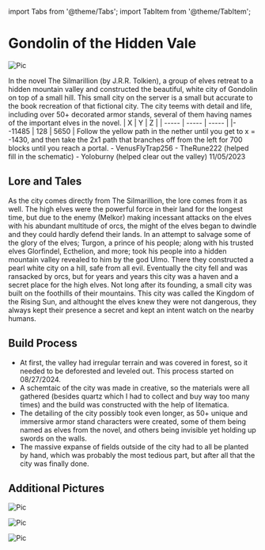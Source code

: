 import Tabs from '@theme/Tabs';
import TabItem from '@theme/TabItem';

# Gondolin of the Hidden Vale

![Pic](/img/season1/bases/gondolin_of_the_hidden_vale/gondolinbarebones.png)

<Tabs>
  <TabItem value="about" label="Description">
  In the novel The Silmarillion (by J.R.R. Tolkien), a group of elves retreat to a hidden mountain valley and constructed the beautiful, white city of Gondolin on top of a small hill. This small city on the server is a small but accurate to the book recreation of that fictional city. The city teems with detail and life, including over 50+ decorated armor stands, several of them having names of the important elves in the novel. 
  </TabItem>
  <TabItem value="coords" label="Coords" default>
    | X     | Y     | Z     | 
    | ----- | ----- | ----- |
    |--11485 | 128 | 5650  |
  </TabItem>
  <TabItem value="ncooords" label="Nether Directions">
  Follow the yellow path in the nether until you get to x = -1430, and then take the 2x1 path that branches off from the left for 700 blocks until you reach a portal.
  </TabItem>
  <TabItem value="builders" label="Builders">
    - VenusFlyTrap256
    - TheRune222 (helped fill in the schematic)
    - Yoloburny (helped clear out the valley)
  </TabItem>
  <TabItem value="date" label="Date Finished">
    11/05/2023
  </TabItem>
</Tabs>

## Lore and Tales

As the city comes directly from The Silmarillion, the lore comes from it as well. The high elves were the powerful force in their land for the longest time, but due to the enemy (Melkor) making incessant attacks on the elves with his abundant multitude of orcs, the might of the elves began to dwindle and they could hardly defend their lands. In an attempt to salvage some of the glory of the elves; Turgon, a prince of his people; along with his trusted elves Glorfindel, Ecthelion, and more; took his people into a hidden mountain valley revealed to him by the god Ulmo. There they constructed a pearl white city on a hill, safe from all evil. Eventually the city fell and was ransacked by orcs, but for years and years this city was a haven and a secret place for the high elves. Not long after its founding, a small city was built on the foothills of their mountains. This city was called the Kingdom of the Rising Sun, and althought the elves knew they were not dangerous, they always kept their presence a secret and kept an intent watch on the nearby humans.

## Build Process

- At first, the valley had irregular terrain and was covered in forest, so it needed to be deforested and leveled out. This process started on 08/27/2024.
- A schemtaic of the city was made in creative, so the materials were all gathered (besides quartz which I had to collect and buy way too many times) and the build was constructed with the help of litematica.
- The detailing of the city possibly took even longer, as 50+ unique and immersive armor stand characters were created, some of them being named as elves from the novel, and others being invisible yet holding up swords on the walls.
- The massive expanse of fields outside of the city had to all be planted by hand, which was probably the most tedious part, but after all that the city was finally done.

## Additional Pictures

![Pic](/img/season1/bases/gondolin_of_the_hidden_vale/streetpic.png)

![Pic](/img/season1/bases/gondolin_of_the_hidden_vale/marketpic.png)

![Pic](/img/season1/bases/gondolin_of_the_hidden_vale/throughtreepic.png)

